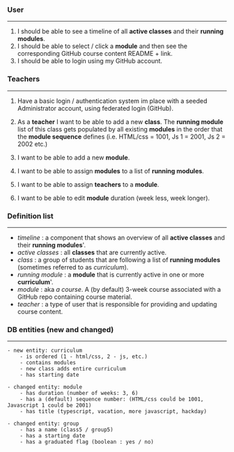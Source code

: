 
### User
---
1. I should be able to see a timeline of all **active classes** and their **running modules**.
2. I should be able to select / click a **module** and then see the corresponding GitHub course content README + link.
3. I should be able to login using my GitHub account.


### Teachers
---
1. Have a basic login / authentication system im place with a seeded Administrator account, using federated login (GitHub).
2. As a **teacher** I want to be able to add a new **class**. The **running module** list of this class gets populated by all existing **modules** in the order that the **module sequence** defines (i.e. HTML/css = 1001, Js 1 = 2001, Js 2 = 2002 etc.)

3. I want to be able to add a new **module**.
4. I want to be able to assign **modules** to a list of **running modules**.
5. I want to be able to assign **teachers** to a **module**.
6. I want to be able to edit **module** duration (week less, week longer).


### Definition list
---
- *timeline* : a component that shows an overview of all **active classes** and their **running modules**'.
- *active classes* : all **classes** that are currently active.
- *class* : a group of students that are following a list of **running modules** (sometimes referred to as *curriculum*).
- *running module* : a **module** that is currently active in one or more **curriculum**'.
- *module* : aka *a course*. A (by default) 3-week course associated with a GitHub repo containing course material.
- *teacher* : a type of user that is responsible for providing and updating course content.

### DB entities (new and changed)
---

    - new entity: curriculum
        - is ordered (1 - html/css, 2 - js, etc.)
        - contains modules
        - new class adds entire curriculum
        - has starting date

    - changed entity: module
        - has duration (number of weeks: 3, 6)
        - has a (default) sequence number: (HTML/css could be 1001, Javascript 1 could be 2001)
        - has title (typescript, vacation, more javascript, hackday)
        
    - changed entity: group
        - has a name (class5 / group5)
        - has a starting date
        - has a graduated flag (boolean : yes / no)
